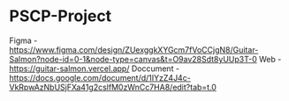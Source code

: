 # PSCP-Project
Figma - https://www.figma.com/design/ZUexggkXYGcm7fVoCCjgN8/Guitar-Salmon?node-id=0-1&node-type=canvas&t=O9av28Sdt8yUUp3T-0
Web - https://guitar-salmon.vercel.app/
Doccument - https://docs.google.com/document/d/1IYzZ4J4c-VkRpwAzNbUSjFXa41g2cslfM0zWnCc7HA8/edit?tab=t.0